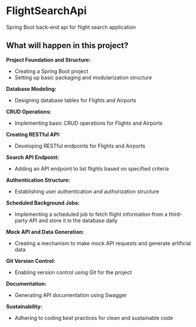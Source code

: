 # FlightSearchApi
 Spring Boot back-end api for flight search application

## What will happen in this project?

**Project Foundation and Structure:**

* Creating a Spring Boot project 
* Setting up basic packaging and modularization structure

**Database Modeling:**

* Designing database tables for Flights and Airports

**CRUD Operations:**

* Implementing basic CRUD operations for Flights and Airports

**Creating RESTful API:**

* Developing RESTful endpoints for Flights and Airports

**Search API Endpoint:**

* Adding an API endpoint to list flights based on specified criteria

**Authentication Structure:**

* Establishing user authentication and authorization structure

**Scheduled Background Jobs:**

* Implementing a scheduled job to fetch flight information from a third-party API and store it in the database daily

**Mock API and Data Generation:**

* Creating a mechanism to make mock API requests and generate artificial data

**Git Version Control:**

* Enabling version control using Git for the project

**Documentation:**

* Generating API documentation using Swagger

**Sustainability:**

* Adhering to coding best practices for clean and sustainable code